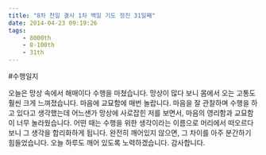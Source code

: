 ```yaml
---
title: "8차 천일 결사 1차 백일 기도 정진 31일째"
date: 2014-04-23 09:19:26
tags:
    - 8000th
    - 8-100th
    - 31th
---
```


#수행일지

오늘은 망상 속에서 해매이다 수행을 마쳤습니다. 망상이 많다 보니 몸에서 오는 고통도 훨씬 크게 느껴졌습니다. 마음에 교묘함에 매번 놀랍니다. 마음을 잘 관찰하며 수행을 하고 있다고 생각했는데 어느샌가 망상에 사로잡힌 저를 보면서, 마음의 영리함과 교묘함이 너무 놀라웠습니다. 어떤 때는 수행을 위한 생각이라는 이름으로 머리에서 떠오르다보니 그 생각을 합리화하게 됩니다. 완전히 깨어있지 않으면, 그 차이를 아주 분간하기 힘들었습니다. 오늘 하루도 깨어 있도록 노력하겠습니다. 감사합니다.
